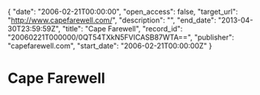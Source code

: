 {
  "date": "2006-02-21T00:00:00", 
  "open_access": false, 
  "target_url": "http://www.capefarewell.com/", 
  "description": "", 
  "end_date": "2013-04-30T23:59:59Z", 
  "title": "Cape Farewell", 
  "record_id": "20060221T000000/0QT54TXkN5FVICASB87WTA==", 
  "publisher": "capefarewell.com", 
  "start_date": "2006-02-21T00:00:00Z"
}

# Cape Farewell

